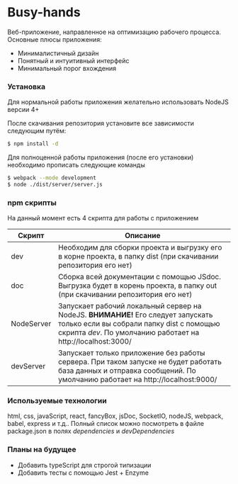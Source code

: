 # Busy-hands

Веб-приложение, направленное на оптимизацию рабочего процесса. Основные плюсы приложения:

  - Минималистичный дизайн
  - Понятный и интуитивный интерфейс
  - Минимальный порог вхождения

### Установка

Для нормальной работы приложения желательно использовать NodeJS версии 4+

После скачивания репозитория установите все зависимости следующим путём:

```sh
$ npm install -d
```

Для полноценной работы приложения (после его установки) необходимо прописать следующие команды

```sh
$ webpack --mode development
$ node ./dist/server/server.js
```

### npm скрипты

На данный момент есть 4 скрипта для работы с приложением

| Скрипт | Описание |
| ------ | ------ |
| dev | Необходим для сборки проекта и выгрузку его в корне проекта, в папку dist (при скачивании репозитория его нет) |
| doc | Сборка всей документации с помощью JSdoc. Выгрузка будет в корень проекта, в папку out (при скачивании репозитория его нет) |
| NodeServer | Запускает рабочий локальный сервер на NodeJS. **ВНИМАНИЕ!** Его следует запускать только если вы собрали папку dist с помощью скрипта *dev*. По умолчанию работает на http://localhost:3000/ |
| devServer | Запускает только приложение без работы сервера. При таком запуске не будет работать база данных и отправка сообщений. По умолчанию работает на http://localhost:9000/ |

### Используемые технологии
html, css, javaScript, react, fancyBox, jsDoc, SocketIO, nodeJS, webpack, babel, express и т.д.. Полный список можно посмотреть в файле package.json в полях *dependencies* и *devDependencies*

### Планы на будущее
  - Добавить typeScript для строгой типизации
  - Добавить тесты с помощью Jest + Enzyme